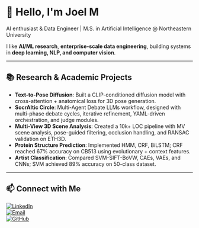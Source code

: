 # 👋 Hello, I'm Joel M  

AI enthusiast & Data Engineer | M.S. in Artificial Intelligence @ Northeastern University  

I like **AI/ML research**, **enterprise-scale data engineering**, building systems in **deep learning, NLP, and computer vision**.  

---

## 📚 Research & Academic Projects

- **Text-to-Pose Diffusion**: Built a CLIP-conditioned diffusion model with cross-attention + anatomical loss for 3D pose generation.  
- **SocrAItic Circle**: Multi-Agent Debate LLMs workflow, designed with multi-phase debate cycles, iterative refinement, YAML-driven orchestration, and judge modules.  
- **Multi-View 3D Scene Analysis**: Created a 10k+ LOC pipeline with MV scene analysis, pose-guided filtering, occlusion handling, and RANSAC validation on ETH3D.  
- **Protein Structure Prediction**: Implemented HMM, CRF, BiLSTM; CRF reached 67% accuracy on CB513 using evolutionary + context features.  
- **Artist Classification**: Compared SVM-SIFT-BoVW, CAEs, VAEs, and CNNs; SVM achieved 89% accuracy on 50-class dataset.
  
---

## 📫 Connect with Me  
[![LinkedIn](https://img.shields.io/badge/-LinkedIn-0077B5?style=flat-square&logo=linkedin&logoColor=white)](https://linkedin.com/in/joemjs/)  
[![Email](https://img.shields.io/badge/-Email-D14836?style=flat-square&logo=gmail&logoColor=white)](mailto:markapudi.j@northeastern.edu)  
[![GitHub](https://img.shields.io/badge/-GitHub-181717?style=flat-square&logo=github&logoColor=white)](https://github.com/mjsushanth)  
